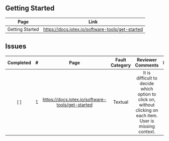 
## Getting Started
| Page        | Link           |
| :-------------: | :-------------:  | 
| Getting Started      | https://docs.iotex.io/software-tools/get-started  |

## Issues
| Completed | # |  Page  | Fault Category | Reviewer Comments | Evidence |
| :--: | :--: | :--: | :--: | :--: | :--: |
| [ ] | 1 | https://docs.iotex.io/software-tools/get-started  |  Textual |  It is difficult to decide which option to click on, without clicking on each item. User is missing context. | ![getting-started-context](../../images/software-tools/getting-started.jpg) |
